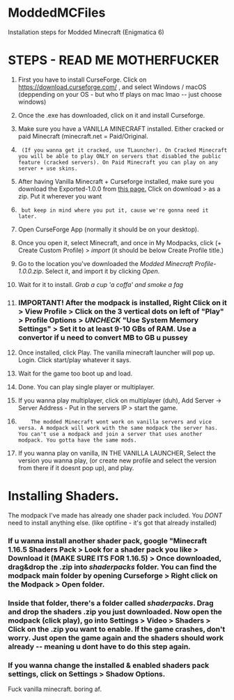 # ModdedMCFiles
Installation steps for Modded Minecraft (Enigmatica 6)

# STEPS - READ ME MOTHERFUCKER
1. First you have to install CurseForge. Click on https://download.curseforge.com/ , and select Windows / macOS (deppending on your OS - but who tf plays on mac lmao -- just choose windows)
2. Once the .exe has downloaded, click on it and install Curseforge.
3. Make sure you have a VANILLA MINECRAFT installed. Either cracked or paid Minecraft (minecraft.net = Paid/Original. 
4.      (If you wanna get it cracked, use TLauncher). On Cracked Minecraft you will be able to play ONLY on servers that disabled the public feature (cracked servers). On Paid Minecraft you can play on any server + use skins.
5. After having Vanilla Minecraft + Curseforge installed, make sure you download the Exported-1.0.0 from [this page.](https://mega.nz/file/zSZHgJJL#4YGZBihQochOYtfFsFns1shivpUvdqutTIokddElKjE) Click on download > as a zip. Put it wherever you want
6.      but keep in mind where you put it, cause we're gonna need it later.
7. Open CurseForge App (normally it should be on your desktop). 
8. Once you open it, select Minecraft, and once in My Modpacks, click (+ Create Custom Profile) > _import_ (it should be below Create Profile title.)
9. Go to the location you've downloaded the _Modded Minecraft Profile-1.0.0.zip_. Select it, and import it by clicking _Open_.
10. Wait for it to install. _Grab a cup 'a coffa' and smoke a fag_
11. ### IMPORTANT! After the modpack is installed, Right Click on it > View Profile > Click on the 3 vertical dots on left of "Play" > Profile Options > _UNCHECK_ "Use System Memory Settings" > Set it to at least 9-10 GBs of RAM. Use a convertor if u need to convert MB to GB u pussey


13. Once installed, click Play. The vanilla minecraft launcher will pop up. Login. Click start/play whatever it says.
14. Wait for the game too boot up and load.
15. Done. You can play single player or multiplayer. 
16. If you wanna play multiplayer, click on multiplayer (duh), Add Server -> Server Address - Put in the servers IP > start the game. 
17.         The modded Minecraft wont work on vanilla servers and vice versa. A modpack will work with the same modpack the server has. You can't use a modpack and join a server that uses another modpack. You gotta have the same mods.
18. If you wanna play on vanilla, IN THE VANILLA LAUNCHER, Select the version you wanna play, (or create new profile and select the version from there if it doesnt pop up), and play.

# Installing Shaders.
The modpack I've made has already one shader pack included. You _DONT_ need to install anything else. (like optifine - it's got that already installed) 
### If u wanna install another shader pack, google "Minecraft 1.16.5 Shaders Pack > Look for a shader pack you like > Download it (MAKE SURE ITS FOR 1.16.5) > Once downloaded, drag&drop the .zip into _shaderpacks_ folder. You can find the modpack main folder by opening Curseforge > Right click on the Modpack > Open folder. 
### Inside that folder, there's a folder called _shaderpacks_. Drag and drop the shaders .zip you just downloaded. Now open the modpack (click play), go into Settings > Video > Shaders > Click on the .zip you want to enable. If the game crashes, don't worry. Just open the game again and the shaders should work already -- meaning u dont have to do this step again. 
### If you wanna change the installed & enabled shaders pack settings, click on Settings > Shadow Options.

Fuck vanilla minecraft. boring af.
